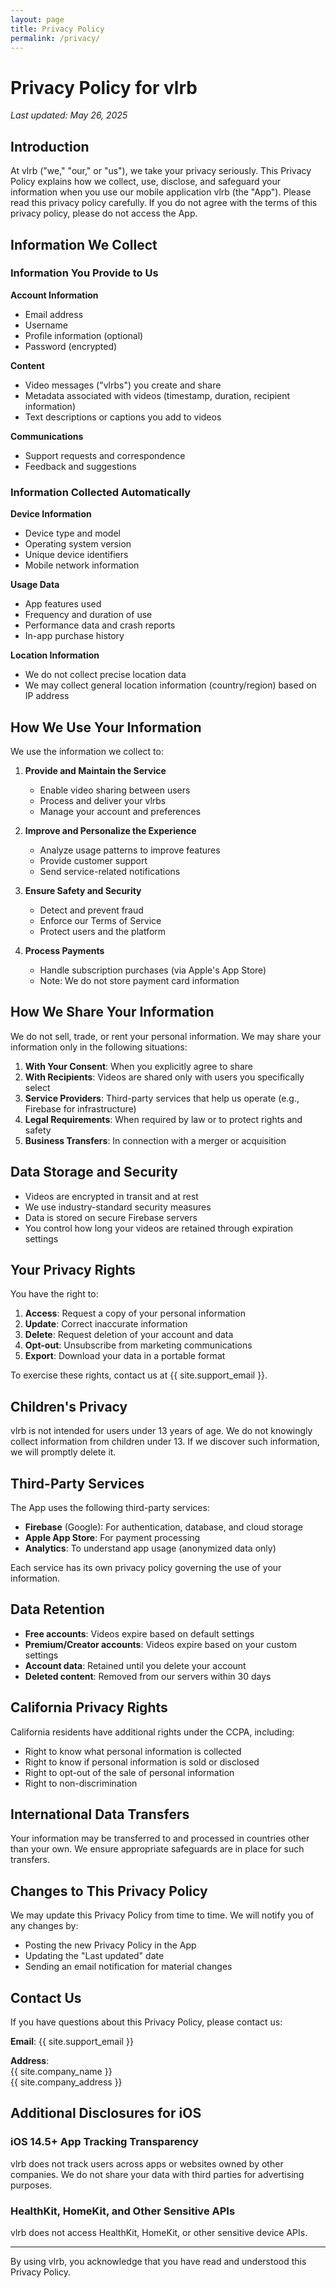 ```yaml
---
layout: page
title: Privacy Policy
permalink: /privacy/
---
```


# Privacy Policy for vlrb

*Last updated: May 26, 2025*

## Introduction

At vlrb ("we," "our," or "us"), we take your privacy seriously. This Privacy Policy explains how we collect, use, disclose, and safeguard your information when you use our mobile application vlrb (the "App"). Please read this privacy policy carefully. If you do not agree with the terms of this privacy policy, please do not access the App.

## Information We Collect

### Information You Provide to Us

**Account Information**
- Email address
- Username
- Profile information (optional)
- Password (encrypted)

**Content**
- Video messages ("vlrbs") you create and share
- Metadata associated with videos (timestamp, duration, recipient information)
- Text descriptions or captions you add to videos

**Communications**
- Support requests and correspondence
- Feedback and suggestions

### Information Collected Automatically

**Device Information**
- Device type and model
- Operating system version
- Unique device identifiers
- Mobile network information

**Usage Data**
- App features used
- Frequency and duration of use
- Performance data and crash reports
- In-app purchase history

**Location Information**
- We do not collect precise location data
- We may collect general location information (country/region) based on IP address

## How We Use Your Information

We use the information we collect to:

1. **Provide and Maintain the Service**
   - Enable video sharing between users
   - Process and deliver your vlrbs
   - Manage your account and preferences

2. **Improve and Personalize the Experience**
   - Analyze usage patterns to improve features
   - Provide customer support
   - Send service-related notifications

3. **Ensure Safety and Security**
   - Detect and prevent fraud
   - Enforce our Terms of Service
   - Protect users and the platform

4. **Process Payments**
   - Handle subscription purchases (via Apple's App Store)
   - Note: We do not store payment card information

## How We Share Your Information

We do not sell, trade, or rent your personal information. We may share your information only in the following situations:

1. **With Your Consent**: When you explicitly agree to share
2. **With Recipients**: Videos are shared only with users you specifically select
3. **Service Providers**: Third-party services that help us operate (e.g., Firebase for infrastructure)
4. **Legal Requirements**: When required by law or to protect rights and safety
5. **Business Transfers**: In connection with a merger or acquisition

## Data Storage and Security

- Videos are encrypted in transit and at rest
- We use industry-standard security measures
- Data is stored on secure Firebase servers
- You control how long your videos are retained through expiration settings

## Your Privacy Rights

You have the right to:

1. **Access**: Request a copy of your personal information
2. **Update**: Correct inaccurate information
3. **Delete**: Request deletion of your account and data
4. **Opt-out**: Unsubscribe from marketing communications
5. **Export**: Download your data in a portable format

To exercise these rights, contact us at {{ site.support_email }}.

## Children's Privacy

vlrb is not intended for users under 13 years of age. We do not knowingly collect information from children under 13. If we discover such information, we will promptly delete it.

## Third-Party Services

The App uses the following third-party services:

- **Firebase** (Google): For authentication, database, and cloud storage
- **Apple App Store**: For payment processing
- **Analytics**: To understand app usage (anonymized data only)

Each service has its own privacy policy governing the use of your information.

## Data Retention

- **Free accounts**: Videos expire based on default settings
- **Premium/Creator accounts**: Videos expire based on your custom settings
- **Account data**: Retained until you delete your account
- **Deleted content**: Removed from our servers within 30 days

## California Privacy Rights

California residents have additional rights under the CCPA, including:
- Right to know what personal information is collected
- Right to know if personal information is sold or disclosed
- Right to opt-out of the sale of personal information
- Right to non-discrimination

## International Data Transfers

Your information may be transferred to and processed in countries other than your own. We ensure appropriate safeguards are in place for such transfers.

## Changes to This Privacy Policy

We may update this Privacy Policy from time to time. We will notify you of any changes by:
- Posting the new Privacy Policy in the App
- Updating the "Last updated" date
- Sending an email notification for material changes

## Contact Us

If you have questions about this Privacy Policy, please contact us:

**Email**: {{ site.support_email }}

**Address**:  
{{ site.company_name }}  
{{ site.company_address }}

## Additional Disclosures for iOS

### iOS 14.5+ App Tracking Transparency

vlrb does not track users across apps or websites owned by other companies. We do not share your data with third parties for advertising purposes.

### HealthKit, HomeKit, and Other Sensitive APIs

vlrb does not access HealthKit, HomeKit, or other sensitive device APIs.

---

By using vlrb, you acknowledge that you have read and understood this Privacy Policy.